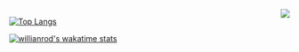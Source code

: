 <img align="right" src="https://github-readme-stats.vercel.app/api?username=HoldSworder&show_icons=true&icon_color=CE1D2D&text_color=718096&bg_color=ffffff&hide_title=true" />

[![Top Langs](https://github-readme-stats.vercel.app/api/top-langs/?username=HoldSworder)](https://github.com/anuraghazra/github-readme-stats)

[![willianrod's wakatime stats](https://github-readme-stats.vercel.app/api/wakatime?username=HoldSworder)](https://github.com/anuraghazra/github-readme-stats)

